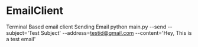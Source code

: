 # EmailClient
Terminal Based email client
Sending Email
	python main.py --send --subject='Test Subject' --address=testid@gmail.com --content='Hey, This is a test email'
